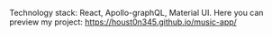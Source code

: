 
Technology stack: React, Apollo-graphQL, Material UI.
Here you can preview my project: https://houst0n345.github.io/music-app/

